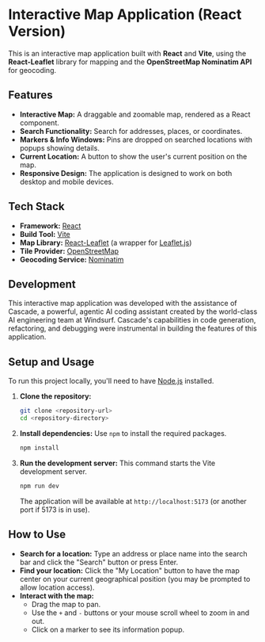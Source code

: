 # Interactive Map Application (React Version)

This is an interactive map application built with **React** and **Vite**, using the **React-Leaflet** library for mapping and the **OpenStreetMap Nominatim API** for geocoding.

## Features

- **Interactive Map:** A draggable and zoomable map, rendered as a React component.
- **Search Functionality:** Search for addresses, places, or coordinates.
- **Markers & Info Windows:** Pins are dropped on searched locations with popups showing details.
- **Current Location:** A button to show the user's current position on the map.
- **Responsive Design:** The application is designed to work on both desktop and mobile devices.

## Tech Stack

- **Framework:** [React](https://react.dev/)
- **Build Tool:** [Vite](https://vitejs.dev/)
- **Map Library:** [React-Leaflet](https://react-leaflet.js.org/) (a wrapper for [Leaflet.js](https://leafletjs.com/))
- **Tile Provider:** [OpenStreetMap](https://www.openstreetmap.org/)
- **Geocoding Service:** [Nominatim](https://nominatim.openstreetmap.org/)

## Development

This interactive map application was developed with the assistance of Cascade, a powerful, agentic AI coding assistant created by the world-class AI engineering team at Windsurf. Cascade's capabilities in code generation, refactoring, and debugging were instrumental in building the features of this application.

## Setup and Usage

To run this project locally, you'll need to have [Node.js](https://nodejs.org/) installed.

1.  **Clone the repository:**
    ```bash
    git clone <repository-url>
    cd <repository-directory>
    ```

2.  **Install dependencies:**
    Use `npm` to install the required packages.
    ```bash
    npm install
    ```

3.  **Run the development server:**
    This command starts the Vite development server.
    ```bash
    npm run dev
    ```
    The application will be available at `http://localhost:5173` (or another port if 5173 is in use).

## How to Use

- **Search for a location:** Type an address or place name into the search bar and click the "Search" button or press Enter.
- **Find your location:** Click the "My Location" button to have the map center on your current geographical position (you may be prompted to allow location access).
- **Interact with the map:**
    - Drag the map to pan.
    - Use the `+` and `-` buttons or your mouse scroll wheel to zoom in and out.
    - Click on a marker to see its information popup.
